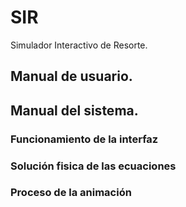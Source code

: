 # SIR
Simulador Interactivo de Resorte.

## Manual de usuario.

## Manual del sistema.

### Funcionamiento de la interfaz

### Solución fisica de las ecuaciones

### Proceso de la animación
